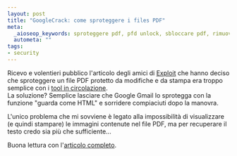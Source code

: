 ```yaml
--- 
layout: post
title: "GoogleCrack: come sproteggere i files PDF"
meta: 
  _aioseop_keywords: sproteggere pdf, pfd unlock, sbloccare pdf, rimuovere protezione pdf
  autometa: ""
tags: 
- security
---
```

Ricevo e volentieri pubblico l'articolo degli amici di [Exploit](http://exploit.blogosfere.it/2006/02/pdf_protetti_gm.html) che hanno deciso che sproteggere un file PDF protetto da modifiche e da stampa era troppo semplice con i [tool in circolazione](http://www.verypdf.com/pwdremover/).  
La soluzione? Semplice lasciare che Google Gmail lo sprotegga con la funzione "guarda come HTML" e sorridere compiaciuti dopo la manovra.  

L'unico problema che mi sovviene è legato alla impossibilità di visualizzare (e quindi stampare) le immagini contenute nel file PDF, ma per recuperare il testo credo sia più che sufficiente...  

Buona lettura con l'[articolo completo](http://exploit.blogosfere.it/2006/02/pdf_protetti_gm.html). 
